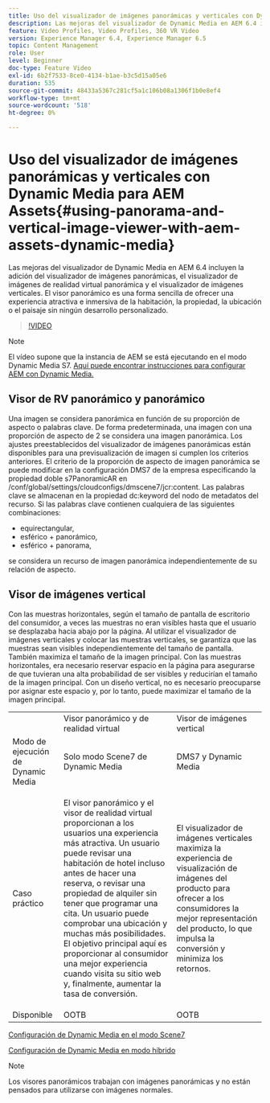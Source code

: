 ```yaml
---
title: Uso del visualizador de imágenes panorámicas y verticales con Dynamic Media para AEM Assets
description: Las mejoras del visualizador de Dynamic Media en AEM 6.4 incluyen la adición del visualizador de imágenes panorámicas, el visualizador de imágenes de realidad virtual panorámica y el visualizador de imágenes verticales. El visor panorámico es una forma sencilla de ofrecer una experiencia atractiva e inmersiva de la habitación, la propiedad, la ubicación o el paisaje sin ningún desarrollo personalizado.
feature: Video Profiles, Video Profiles, 360 VR Video
version: Experience Manager 6.4, Experience Manager 6.5
topic: Content Management
role: User
level: Beginner
doc-type: Feature Video
exl-id: 6b2f7533-8ce0-4134-b1ae-b3c5d15a05e6
duration: 535
source-git-commit: 48433a5367c281cf5a1c106b08a1306f1b0e8ef4
workflow-type: tm+mt
source-wordcount: '518'
ht-degree: 0%

---
```


# Uso del visualizador de imágenes panorámicas y verticales con Dynamic Media para AEM Assets{#using-panorama-and-vertical-image-viewer-with-aem-assets-dynamic-media}

Las mejoras del visualizador de Dynamic Media en AEM 6.4 incluyen la adición del visualizador de imágenes panorámicas, el visualizador de imágenes de realidad virtual panorámica y el visualizador de imágenes verticales. El visor panorámico es una forma sencilla de ofrecer una experiencia atractiva e inmersiva de la habitación, la propiedad, la ubicación o el paisaje sin ningún desarrollo personalizado.

>[!VIDEO](https://video.tv.adobe.com/v/40212?quality=12&learn=on&captions=spa)

>[!NOTE]
>
>El vídeo supone que la instancia de AEM se está ejecutando en el modo Dynamic Media S7. [Aquí puede encontrar instrucciones para configurar AEM con Dynamic Media.](https://helpx.adobe.com/es/experience-manager/6-3/assets/using/config-dynamic-fp-14410.html)

## Visor de RV panorámico y panorámico

Una imagen se considera panorámica en función de su proporción de aspecto o palabras clave. De forma predeterminada, una imagen con una proporción de aspecto de 2 se considera una imagen panorámica. Los ajustes preestablecidos del visualizador de imágenes panorámicas están disponibles para una previsualización de imagen si cumplen los criterios anteriores. El criterio de la proporción de aspecto de imagen panorámica se puede modificar en la configuración DMS7 de la empresa especificando la propiedad doble s7PanoramicAR en /conf/global/settings/cloudconfigs/dmscene7/jcr:content. Las palabras clave se almacenan en la propiedad dc:keyword del nodo de metadatos del recurso. Si las palabras clave contienen cualquiera de las siguientes combinaciones:

* equirectangular,
* esférico + panorámico,
* esférico + panorama,

se considera un recurso de imagen panorámica independientemente de su relación de aspecto.

## Visor de imágenes vertical

Con las muestras horizontales, según el tamaño de pantalla de escritorio del consumidor, a veces las muestras no eran visibles hasta que el usuario se desplazaba hacia abajo por la página. Al utilizar el visualizador de imágenes verticales y colocar las muestras verticales, se garantiza que las muestras sean visibles independientemente del tamaño de pantalla. También maximiza el tamaño de la imagen principal. Con las muestras horizontales, era necesario reservar espacio en la página para asegurarse de que tuvieran una alta probabilidad de ser visibles y reducirían el tamaño de la imagen principal. Con un diseño vertical, no es necesario preocuparse por asignar este espacio y, por lo tanto, puede maximizar el tamaño de la imagen principal.

<table> 
 <tbody>
  <tr>
   <td> </td>
   <td>Visor panorámico y de realidad virtual</td>
   <td>Visor de imágenes vertical</td>
  </tr>
  <tr>
   <td>Modo de ejecución de Dynamic Media</td>
   <td>Solo modo Scene7 de Dynamic Media</td>
   <td>DMS7 y Dynamic Media</td>
  </tr>
  <tr>
   <td>Caso práctico</td>
   <td><p>El visor panorámico y el visor de realidad virtual proporcionan a los usuarios una experiencia más atractiva. Un usuario puede revisar una habitación de hotel incluso antes de hacer una reserva, o revisar una propiedad de alquiler sin tener que programar una cita. Un usuario puede comprobar una ubicación y muchas más posibilidades. El objetivo principal aquí es proporcionar al consumidor una mejor experiencia cuando visita su sitio web y, finalmente, aumentar la tasa de conversión.</p> <p> </p> </td> 
   <td><p>El visualizador de imágenes verticales maximiza la experiencia de visualización de imágenes del producto para ofrecer a los consumidores la mejor representación del producto, lo que impulsa la conversión y minimiza los retornos.</p> <p> </p> </td>
  </tr>
  <tr>
   <td>Disponible </td>
   <td>OOTB</td>
   <td>OOTB</td>
  </tr>
 </tbody>
</table>

[Configuración de Dynamic Media en el modo Scene7](https://helpx.adobe.com/es/experience-manager/6-5/assets/using/config-dms7.html)

[Configuración de Dynamic Media en modo híbrido](https://helpx.adobe.com/es/experience-manager/6-5/assets/using/config-dynamic.html)

>[!NOTE]
>
>Los visores panorámicos trabajan con imágenes panorámicas y no están pensados para utilizarse con imágenes normales.
